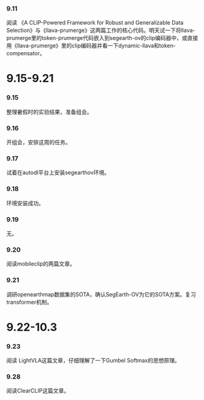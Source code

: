 ### 9.11
阅读 《A CLIP-Powered Framework for Robust and Generalizable Data Selection》与《llava-prumerge》这两篇工作的核心代码。明天试一下将llava-prumerge里的token-prumerge代码嵌入到segearth-ov的clip编码器中，或直接用《llava-prumerge》里的clip编码器并看一下dynamic-llava和token-compensator。

# 9.15-9.21
### 9.15
整理暑假时的实验结果，准备组会。

### 9.16
开组会，安排这周的任务。

### 9.17
试着在autodl平台上安装segearthov环境。

### 9.18
环境安装成功。

### 9.19
无。

### 9.20
阅读mobileclip的两篇文章。

### 9.21
调研openearthmap数据集的SOTA，确认SegEarth-OV为它的SOTA方案。复习transformer机制。

# 9.22-10.3
### 9.23
阅读 LightVLA这篇文章，仔细理解了一下Gumbel Softmax的思想原理。

### 9.28
阅读ClearCLIP这篇文章。


